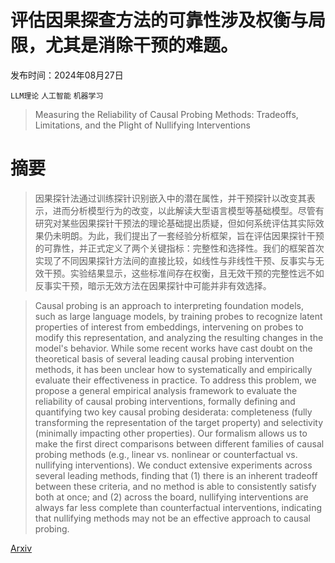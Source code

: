 # 评估因果探查方法的可靠性涉及权衡与局限，尤其是消除干预的难题。

发布时间：2024年08月27日

`LLM理论` `人工智能` `机器学习`

> Measuring the Reliability of Causal Probing Methods: Tradeoffs, Limitations, and the Plight of Nullifying Interventions

# 摘要

> 因果探针法通过训练探针识别嵌入中的潜在属性，并干预探针以改变其表示，进而分析模型行为的改变，以此解读大型语言模型等基础模型。尽管有研究对某些因果探针干预法的理论基础提出质疑，但如何系统评估其实际效果仍未明朗。为此，我们提出了一套经验分析框架，旨在评估因果探针干预的可靠性，并正式定义了两个关键指标：完整性和选择性。我们的框架首次实现了不同因果探针方法间的直接比较，如线性与非线性干预、反事实与无效干预。实验结果显示，这些标准间存在权衡，且无效干预的完整性远不如反事实干预，暗示无效方法在因果探针中可能并非有效选择。

> Causal probing is an approach to interpreting foundation models, such as large language models, by training probes to recognize latent properties of interest from embeddings, intervening on probes to modify this representation, and analyzing the resulting changes in the model's behavior. While some recent works have cast doubt on the theoretical basis of several leading causal probing intervention methods, it has been unclear how to systematically and empirically evaluate their effectiveness in practice. To address this problem, we propose a general empirical analysis framework to evaluate the reliability of causal probing interventions, formally defining and quantifying two key causal probing desiderata: completeness (fully transforming the representation of the target property) and selectivity (minimally impacting other properties). Our formalism allows us to make the first direct comparisons between different families of causal probing methods (e.g., linear vs. nonlinear or counterfactual vs. nullifying interventions). We conduct extensive experiments across several leading methods, finding that (1) there is an inherent tradeoff between these criteria, and no method is able to consistently satisfy both at once; and (2) across the board, nullifying interventions are always far less complete than counterfactual interventions, indicating that nullifying methods may not be an effective approach to causal probing.

[Arxiv](https://arxiv.org/abs/2408.15510)